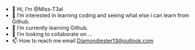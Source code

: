 - 👋 Hi, I’m @Miss-T3al
- 👀 I’m interested in learning coding and seeing what else i can learn from Github.
- 🌱 I’m currently learning Github.
- 💞️ I’m looking to collaborate on ...
- 📫 How to reach me email Diamondjester13@outlook.com

<!---
Miss-T3al/Miss-T3al is a ✨ special ✨ repository because its `README.md` (this file) appears on your GitHub profile.
You can click the Preview link to take a look at your changes.
--->
